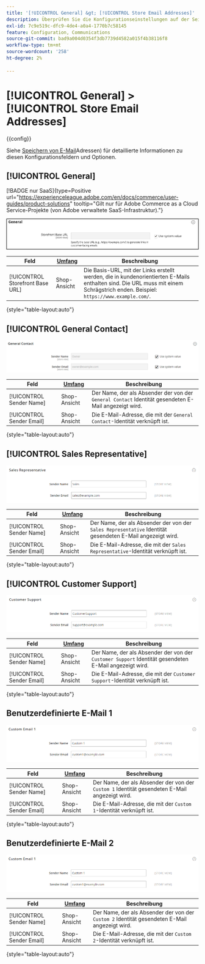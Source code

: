 ```yaml
---
title: '[!UICONTROL General] &gt; [!UICONTROL Store Email Addresses]'
description: Überprüfen Sie die Konfigurationseinstellungen auf der Seite [!UICONTROL General] &gt; [!UICONTROL Store Email Addresses] des Commerce Admin-Bereichs.
exl-id: 7c9e519c-dfc9-4de4-a0a4-1770b7c58145
feature: Configuration, Communications
source-git-commit: bad9a004d0354f3db7739d4582a015f4b38116f8
workflow-type: tm+mt
source-wordcount: '258'
ht-degree: 2%

---
```


# [!UICONTROL General] > [!UICONTROL Store Email Addresses]

{{config}}

Siehe [Speichern von E-Mail](../../getting-started/store-details.md#store-email-addresses)Adressen) für detaillierte Informationen zu diesen Konfigurationsfeldern und Optionen.

## [!UICONTROL General]

[!BADGE nur SaaS]{type=Positive url="https://experienceleague.adobe.com/en/docs/commerce/user-guides/product-solutions" tooltip="Gilt nur für Adobe Commerce as a Cloud Service-Projekte (von Adobe verwaltete SaaS-Infrastruktur)."}

![E-Mail-Adressen speichern > Allgemeiner Kontakt](./assets/store-email-addresses-general-general.png)<!-- zoom -->

| Feld | [Umfang](../../getting-started/websites-stores-views.md#scope-settings) | Beschreibung |
|--- |--- |--- |
| [!UICONTROL Storefront Base URL] | Shop-Ansicht | Die Basis-URL, mit der Links erstellt werden, die in kundenorientierten E-Mails enthalten sind. Die URL muss mit einem Schrägstrich enden. Beispiel: `https://www.example.com/`. |

{style="table-layout:auto"}

## [!UICONTROL General Contact]

![E-Mail-Adressen speichern > Allgemeiner Kontakt](./assets/store-email-addresses-general-contact.png)<!-- zoom -->

| Feld | [Umfang](../../getting-started/websites-stores-views.md#scope-settings) | Beschreibung |
|--- |--- |--- |
| [!UICONTROL Sender Name] | Shop-Ansicht | Der Name, der als Absender der von der `General Contact` Identität gesendeten E-Mail angezeigt wird. |
| [!UICONTROL Sender Email] | Shop-Ansicht | Die E-Mail-Adresse, die mit der `General Contact`-Identität verknüpft ist. |

{style="table-layout:auto"}

## [!UICONTROL Sales Representative]

![E-Mail-Adressen speichern > Vertriebsmitarbeiter](./assets/store-email-addresses-sales-rep.png)<!-- zoom -->

| Feld | [Umfang](../../getting-started/websites-stores-views.md#scope-settings) | Beschreibung |
|--- |--- |--- |
| [!UICONTROL Sender Name] | Shop-Ansicht | Der Name, der als Absender der von der `Sales Representative` Identität gesendeten E-Mail angezeigt wird. |
| [!UICONTROL Sender Email] | Shop-Ansicht | Die E-Mail-Adresse, die mit der `Sales Representative`-Identität verknüpft ist. |

{style="table-layout:auto"}

## [!UICONTROL Customer Support]

![Speichern von E-Mail-Adressen > Support](./assets/store-email-addresses-customer-support.png)<!-- zoom -->

| Feld | [Umfang](../../getting-started/websites-stores-views.md#scope-settings) | Beschreibung |
|--- |--- |--- |
| [!UICONTROL Sender Name] | Shop-Ansicht | Der Name, der als Absender der von der `Customer Support` Identität gesendeten E-Mail angezeigt wird. |
| [!UICONTROL Sender Email] | Shop-Ansicht | Die E-Mail-Adresse, die mit der `Customer Support`-Identität verknüpft ist. |

{style="table-layout:auto"}

## Benutzerdefinierte E-Mail 1

![Speichern von E-Mail-Adressen > Benutzerdefinierte E-Mail 1](./assets/store-email-addresses-custom-email1.png)<!-- zoom -->

| Feld | [Umfang](../../getting-started/websites-stores-views.md#scope-settings) | Beschreibung |
|--- |--- |--- |
| [!UICONTROL Sender Name] | Shop-Ansicht | Der Name, der als Absender der von der `Custom 1` Identität gesendeten E-Mail angezeigt wird. |
| [!UICONTROL Sender Email] | Shop-Ansicht | Die E-Mail-Adresse, die mit der `Custom 1`-Identität verknüpft ist. |

{style="table-layout:auto"}

## Benutzerdefinierte E-Mail 2

![Speichern von E-Mail-Adressen > Benutzerdefinierte E-Mail 2](./assets/store-email-addresses-custom-email1.png)<!-- zoom -->

| Feld | [Umfang](../../getting-started/websites-stores-views.md#scope-settings) | Beschreibung |
|--- |--- |--- |
| [!UICONTROL Sender Name] | Shop-Ansicht | Der Name, der als Absender der von der `Custom 2` Identität gesendeten E-Mail angezeigt wird. |
| [!UICONTROL Sender Email] | Shop-Ansicht | Die E-Mail-Adresse, die mit der `Custom 2`-Identität verknüpft ist. |

{style="table-layout:auto"}
